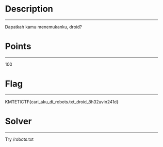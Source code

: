 # Description
-----------------
Dapatkah kamu menemukanku, droid?

# Points
-----------------
100

# Flag
-----------------
KMTETICTF{cari_aku_di_robots.txt_droid_8h32uvin241d}

# Solver
-----------------
Try /robots.txt